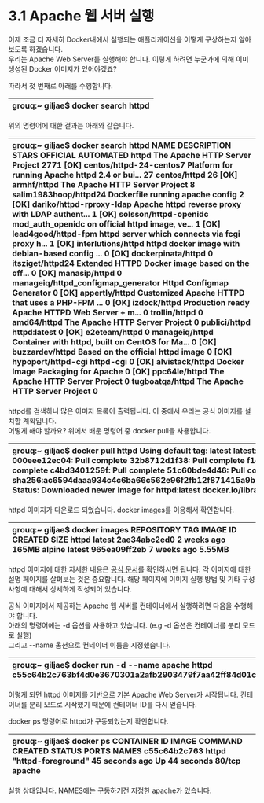 # 3.1 Apache 웹 서버 실행

이제 조금 더 자세히 Docker내에서 실행되는 애플리케이션을 어떻게 구상하는지 알아보도록 하겠습니다.  
우리는 Apache Web Server를 실행해야 합니다. 이렇게 하려면 누군가에 의해 이미 생성된 Docker 이미지가 있어야겠죠?

따라서 첫 번째로 아래를 수행합니다.

| grouq:~ giljae$ docker search httpd |
| :--- |


위의 명령어에 대한 결과는 아래와 같습니다.

| grouq:~ giljae$ docker search httpd NAME                                 DESCRIPTION           STARS OFFICIAL AUTOMATED httpd                                The Apache HTTP Server Project                  2771 \[OK\] centos/httpd-24-centos7              Platform for running Apache httpd 2.4 or bui...   27 centos/httpd                                                                         26 \[OK\] armhf/httpd                          The Apache HTTP Server Project                  8 salim1983hoop/httpd24                Dockerfile running apache config                2                                       \[OK\] dariko/httpd-rproxy-ldap             Apache httpd reverse proxy with LDAP authent...   1                                     \[OK\] solsson/httpd-openidc                mod\_auth\_openidc on official httpd image, ve...   1                                     \[OK\] lead4good/httpd-fpm                  httpd server which connects via fcgi proxy h...   1                                     \[OK\] interlutions/httpd                   httpd docker image with debian-based config ...   0                                     \[OK\] dockerpinata/httpd                                                                   0 itsziget/httpd24                     Extended HTTPD Docker image based on the off...   0                                     \[OK\] manasip/httpd                                                                        0 manageiq/httpd\_configmap\_generator   Httpd Configmap Generator           0 \[OK\] appertly/httpd                       Customized Apache HTTPD that uses a PHP-FPM ...   0                                     \[OK\] izdock/httpd                         Production ready Apache HTTPD Web Server + m...   0 trollin/httpd                                                                        0 amd64/httpd                          The Apache HTTP Server Project                  0 publici/httpd                        httpd:latest           0 \[OK\] e2eteam/httpd                                                                        0 manageiq/httpd                       Container with httpd, built on CentOS for Ma...   0                                     \[OK\] buzzardev/httpd                      Based on the official httpd image           0 \[OK\] hypoport/httpd-cgi                   httpd-cgi           0 \[OK\] alvistack/httpd                      Docker Image Packaging for Apache               0                   \[OK\] ppc64le/httpd                        The Apache HTTP Server Project                  0 tugboatqa/httpd                      The Apache HTTP Server Project                  0 |
| :--- |


httpd를 검색하니 많은 이미지 목록이 출력됩니다. 이 중에서 우리는 공식 이미지를 설치할 계획입니다.  
어떻게 해야 할까요? 위에서 배운 명령어 중 docker pull을 사용합니다.

| grouq:~ giljae$ docker pull httpd Using default tag: latest latest: Pulling from library/httpd 000eee12ec04: Pull complete 32b8712d1f38: Pull complete f1ca037d6393: Pull complete c4bd3401259f: Pull complete 51c60bde4d46: Pull complete Digest: sha256:ac6594daaa934c4c6ba66c562e96f2fb12f871415a9b7117724c52687080d35d Status: Downloaded newer image for httpd:latest docker.io/library/httpd:latest |
| :--- |


httpd 이미지가 다운로드 되었습니다. docker images를 이용해서 확인합니다.

| grouq:~ giljae$ docker images REPOSITORY          TAG                 IMAGE ID            CREATED     SIZE httpd               latest 2ae34abc2ed0        2 weeks ago         165MB alpine              latest 965ea09ff2eb        7 weeks ago         5.55MB |
| :--- |


httpd 이미지에 대한 자세한 내용은 [공식 문서](https://registry.hub.docker.com/_/httpd/)를 확인하시면 됩니다. 각 이미지에 대한 설명 페이지를 살펴보는 것은 중요합니다. 해당 페이지에 이미지 실행 방법 및 기타 구성 사항에 대해서 상세하게 작성되어 있습니다.

공식 이미지에서 제공하는 Apache 웹 서버를 컨테이너에서 실행하려면 다음을 수행해야 합니다.  
아래의 명령어에는 -d 옵션을 사용하고 있습니다. \(e.g -d 옵션은 컨테이너를 분리 모드로 실행\)  
그리고 --name 옵션으로 컨테이너 이름을 지정했습니다.

| grouq:~ giljae$ docker run -d --name apache httpd c55c64b2c763bf4d0e3670301a2afb2903479f7aa42ff84d01cb82fefd700fe7 |
| :--- |


이렇게 되면 httpd 이미지를 기반으로 기본 Apache Web Server가 시작됩니다. 컨테이너를 분리 모드로 시작했기 때문에 컨테이너 ID를 다시 얻습니다.

docker ps 명령어로 httpd가 구동되었는지 확인합니다.

| grouq:~ giljae$ docker ps CONTAINER ID        IMAGE COMMAND              CREATED STATUS PORTS               NAMES c55c64b2c763        httpd             "httpd-foreground"   45 seconds ago      Up 44 seconds       80/tcp              apache |
| :--- |


실행 상태입니다. NAMES에는 구동하기전 지정한 apache가 있습니다.

